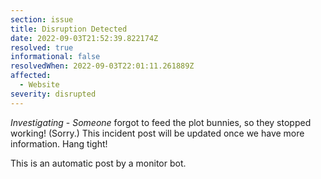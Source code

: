 ```yaml
---
section: issue
title: Disruption Detected
date: 2022-09-03T21:52:39.822174Z
resolved: true
informational: false
resolvedWhen: 2022-09-03T22:01:11.261889Z
affected:
  - Website
severity: disrupted
---
```

*Investigating* - _Someone_ forgot to feed the plot bunnies, so they stopped working! (Sorry.) This incident post will be updated once we have more information. Hang tight!

This is an automatic post by a monitor bot.
        